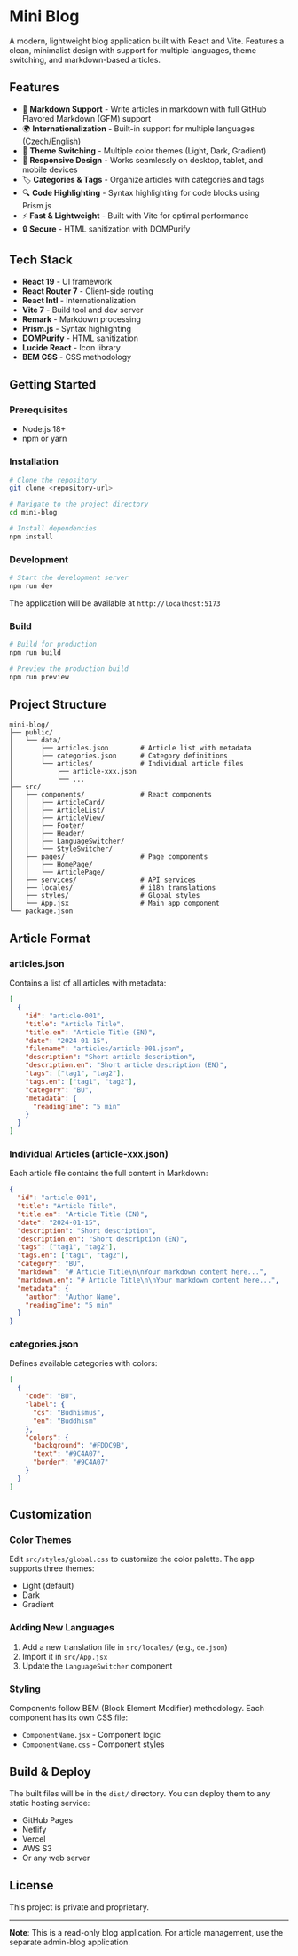 # Mini Blog

A modern, lightweight blog application built with React and Vite. Features a clean, minimalist design with support for multiple languages, theme switching, and markdown-based articles.

## Features

- 📝 **Markdown Support** - Write articles in markdown with full GitHub Flavored Markdown (GFM) support
- 🌍 **Internationalization** - Built-in support for multiple languages (Czech/English)
- 🎨 **Theme Switching** - Multiple color themes (Light, Dark, Gradient)
- 📱 **Responsive Design** - Works seamlessly on desktop, tablet, and mobile devices
- 🏷️ **Categories & Tags** - Organize articles with categories and tags
- 🔍 **Code Highlighting** - Syntax highlighting for code blocks using Prism.js
- ⚡ **Fast & Lightweight** - Built with Vite for optimal performance
- 🔒 **Secure** - HTML sanitization with DOMPurify

## Tech Stack

- **React 19** - UI framework
- **React Router 7** - Client-side routing
- **React Intl** - Internationalization
- **Vite 7** - Build tool and dev server
- **Remark** - Markdown processing
- **Prism.js** - Syntax highlighting
- **DOMPurify** - HTML sanitization
- **Lucide React** - Icon library
- **BEM CSS** - CSS methodology

## Getting Started

### Prerequisites

- Node.js 18+
- npm or yarn

### Installation

```bash
# Clone the repository
git clone <repository-url>

# Navigate to the project directory
cd mini-blog

# Install dependencies
npm install
```

### Development

```bash
# Start the development server
npm run dev
```

The application will be available at `http://localhost:5173`

### Build

```bash
# Build for production
npm run build

# Preview the production build
npm run preview
```

## Project Structure

```
mini-blog/
├── public/
│   └── data/
│       ├── articles.json        # Article list with metadata
│       ├── categories.json      # Category definitions
│       └── articles/            # Individual article files
│           ├── article-xxx.json
│           └── ...
├── src/
│   ├── components/              # React components
│   │   ├── ArticleCard/
│   │   ├── ArticleList/
│   │   ├── ArticleView/
│   │   ├── Footer/
│   │   ├── Header/
│   │   ├── LanguageSwitcher/
│   │   └── StyleSwitcher/
│   ├── pages/                   # Page components
│   │   ├── HomePage/
│   │   └── ArticlePage/
│   ├── services/                # API services
│   ├── locales/                 # i18n translations
│   ├── styles/                  # Global styles
│   └── App.jsx                  # Main app component
└── package.json
```

## Article Format

### articles.json

Contains a list of all articles with metadata:

```json
[
  {
    "id": "article-001",
    "title": "Article Title",
    "title.en": "Article Title (EN)",
    "date": "2024-01-15",
    "filename": "articles/article-001.json",
    "description": "Short article description",
    "description.en": "Short article description (EN)",
    "tags": ["tag1", "tag2"],
    "tags.en": ["tag1", "tag2"],
    "category": "BU",
    "metadata": {
      "readingTime": "5 min"
    }
  }
]
```

### Individual Articles (article-xxx.json)

Each article file contains the full content in Markdown:

```json
{
  "id": "article-001",
  "title": "Article Title",
  "title.en": "Article Title (EN)",
  "date": "2024-01-15",
  "description": "Short description",
  "description.en": "Short description (EN)",
  "tags": ["tag1", "tag2"],
  "tags.en": ["tag1", "tag2"],
  "category": "BU",
  "markdown": "# Article Title\n\nYour markdown content here...",
  "markdown.en": "# Article Title\n\nYour markdown content here...",
  "metadata": {
    "author": "Author Name",
    "readingTime": "5 min"
  }
}
```

### categories.json

Defines available categories with colors:

```json
[
  {
    "code": "BU",
    "label": {
      "cs": "Budhismus",
      "en": "Buddhism"
    },
    "colors": {
      "background": "#FDDC9B",
      "text": "#9C4A07",
      "border": "#9C4A07"
    }
  }
]
```

## Customization

### Color Themes

Edit `src/styles/global.css` to customize the color palette. The app supports three themes:
- Light (default)
- Dark
- Gradient

### Adding New Languages

1. Add a new translation file in `src/locales/` (e.g., `de.json`)
2. Import it in `src/App.jsx`
3. Update the `LanguageSwitcher` component

### Styling

Components follow BEM (Block Element Modifier) methodology. Each component has its own CSS file:
- `ComponentName.jsx` - Component logic
- `ComponentName.css` - Component styles

## Build & Deploy

The built files will be in the `dist/` directory. You can deploy them to any static hosting service:

- GitHub Pages
- Netlify
- Vercel
- AWS S3
- Or any web server

## License

This project is private and proprietary.

---

**Note**: This is a read-only blog application. For article management, use the separate admin-blog application.
